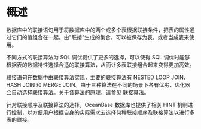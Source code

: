 概述 
=======================



数据库中的联接语句用于将数据库中的两个或多个表根据联接条件，把表的属性通过它们的值组合在一起。由"联接"生成的集合，可以被保存为表，或者当成表来使用。

不同方式的联接算法为 SQL 调优提供了更多的选择，可以使得 SQL 调优时能够根据表的数据特性选择合适的联接算法，从而让多表联接组合起来变得更加高效。

联接语句在数据中由联接算法实现，主要的联接算法有 NESTED LOOP JOIN、HASH JOIN 和 MERGE JOIN。由于三种算法在不同的场景下各有优劣，优化器会自动选择联接算法。关于各算法的原理，请参见 [联接算法](/zh-CN/11.sql-optimization-guide-1/4.sql-optimization-1/5.query-optimization-2/2.join-algorithm-5/2.join-algorithm-6.md)。

针对联接顺序及联接算法的选择，OceanBase 数据库也提供了相关 HINT 机制进行控制，以方便用户根据自身的实际需求去选择何种联接顺序及联接算法以进行多表的联接。

